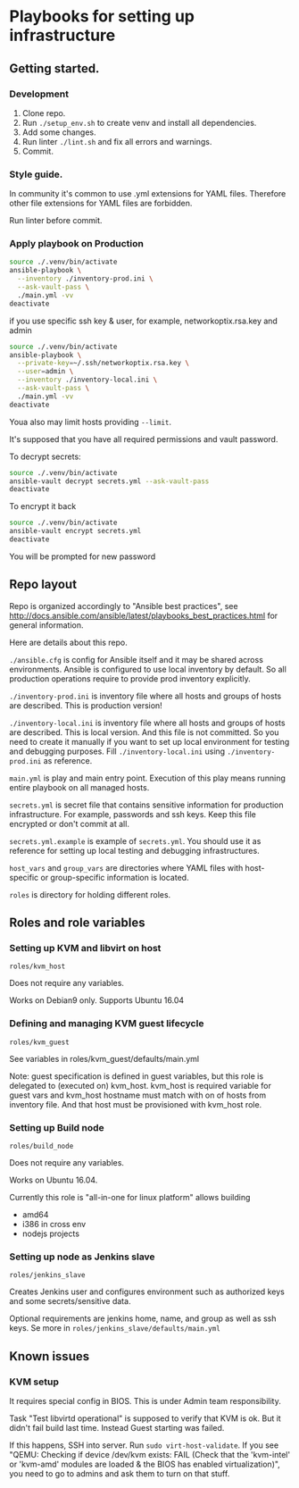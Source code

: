 # Playbooks for setting up infrastructure

## Getting started.

### Development

1. Clone repo.
2. Run `./setup_env.sh` to create venv and install all dependencies.
3. Add some changes.
4. Run linter `./lint.sh` and fix all errors and warnings.
5. Commit.

### Style guide.

In community it's common to use .yml extensions for YAML files.
Therefore other file extensions for YAML files are forbidden.

Run linter before commit.

### Apply playbook on Production

```bash
source ./.venv/bin/activate
ansible-playbook \
  --inventory ./inventory-prod.ini \
  --ask-vault-pass \
  ./main.yml -vv
deactivate
```

if you use specific ssh key & user, for example, networkoptix.rsa.key and admin

```bash
source ./.venv/bin/activate
ansible-playbook \
  --private-key=~/.ssh/networkoptix.rsa.key \
  --user=admin \
  --inventory ./inventory-local.ini \
  --ask-vault-pass \
  ./main.yml -vv
deactivate
```

Youa also may limit hosts providing `--limit`.

It's supposed that you have all required permissions and vault password.

To decrypt secrets:

```bash
source ./.venv/bin/activate
ansible-vault decrypt secrets.yml --ask-vault-pass
deactivate
```

To encrypt it back

```bash
source ./.venv/bin/activate
ansible-vault encrypt secrets.yml
deactivate
```

You will be prompted for new password

## Repo layout

Repo is organized accordingly to "Ansible best practices", see
http://docs.ansible.com/ansible/latest/playbooks_best_practices.html
for general information.

Here are details about this repo.

`./ansible.cfg` is config for Ansible itself and it may be shared across
environments. Ansible is configured to use local inventory by default.
So all production operations require to provide prod inventory explicitly.

`./inventory-prod.ini` is inventory file where all hosts and groups of hosts are
described. This is production version!

`./inventory-local.ini` is inventory file where all hosts and groups of hosts are
described. This is local version. And this file is not committed. So you need to
create it manually if you want to set up local environment for testing and
debugging purposes. Fill `./inventory-local.ini` using `./inventory-prod.ini`
as reference.

`main.yml` is play and main entry point. Execution of this play means running
entire playbook on all managed hosts.

`secrets.yml` is secret file that contains sensitive information for production
infrastructure. For example, passwords and ssh keys. Keep this file encrypted or
don't commit at all.

`secrets.yml.example` is example of `secrets.yml`. You should use it as
reference for setting up local testing and debugging infrastructures.

`host_vars` and `group_vars` are directories where YAML files with host-specific
or group-specific information is located.

`roles` is directory for holding different roles.

## Roles and role variables

### Setting up KVM and libvirt on host

`roles/kvm_host`

Does not require any variables.

Works on Debian9 only. Supports Ubuntu 16.04

### Defining and managing KVM guest lifecycle

`roles/kvm_guest`

See variables in roles/kvm_guest/defaults/main.yml

Note: guest specification is defined in guest variables, but this role is
delegated to (executed on) kvm_host. kvm_host is required variable for guest
vars and kvm_host hostname must match with on of hosts from inventory file.
And that host must be provisioned with kvm_host role.

### Setting up Build node

`roles/build_node`

Does not require any variables.

Works on Ubuntu 16.04.

Currently this role is "all-in-one for linux platform" allows building

* amd64
* i386 in cross env
* nodejs projects

### Setting up node as Jenkins slave

`roles/jenkins_slave`

Creates Jenkins user and configures environment such as authorized keys and some
secrets/sensitive data.

Optional requirements are jenkins home, name, and group as well as ssh keys.
Se more in `roles/jenkins_slave/defaults/main.yml`

## Known issues

### KVM setup

It requires special config in BIOS. This is under Admin team responsibility.

Task "Test libvirtd operational" is supposed to verify that KVM is ok. But it
didn't fail build last time. Instead Guest starting was failed.

If this happens, SSH into server. Run `sudo virt-host-validate`.
If you see "QEMU: Checking if device /dev/kvm exists: FAIL (Check that the
'kvm-intel' or 'kvm-amd' modules are loaded & the BIOS has enabled
virtualization)", you need to go to admins and ask them to turn on that stuff.
